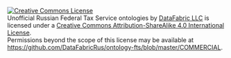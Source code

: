 <a rel="license" href="http://creativecommons.org/licenses/by-sa/4.0/"><img alt="Creative Commons License" style="border-width:0" src="https://i.creativecommons.org/l/by-sa/4.0/88x31.png" /></a><br /><span xmlns:dct="http://purl.org/dc/terms/" href="http://purl.org/dc/dcmitype/Text" property="dct:title" rel="dct:type">Unofficial Russian Federal Tax Service ontologies</span> by <a xmlns:cc="http://creativecommons.org/ns#" href="http://datafabric.cc" property="cc:attributionName" rel="cc:attributionURL">DataFabric LLC</a> is licensed under a <a rel="license" href="http://creativecommons.org/licenses/by-sa/4.0/">Creative Commons Attribution-ShareAlike 4.0 International License</a>.<br />Permissions beyond the scope of this license may be available at <a xmlns:cc="http://creativecommons.org/ns#" href="https://github.com/DataFabricRus/ontology-fts/blob/master/COMMERCIAL" rel="cc:morePermissions">https://github.com/DataFabricRus/ontology-fts/blob/master/COMMERCIAL</a>.
